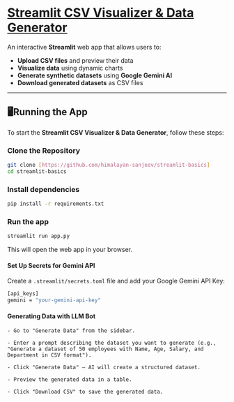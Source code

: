 # [Streamlit CSV Visualizer & Data Generator](https://himalayan-getting-started.streamlit.app/)

An interactive **Streamlit** web app that allows users to:
- **Upload CSV files** and preview their data 
- **Visualize data** using dynamic charts 
- **Generate synthetic datasets** using **Google Gemini AI** 
- **Download generated datasets** as CSV files 

---
## 🖥Running the App

To start the **Streamlit CSV Visualizer & Data Generator**, follow these steps:

###  Clone the Repository
```bash
git clone [https://github.com/himalayan-sanjeev/streamlit-basics]
cd streamlit-basics
```

###  Install dependencies
```bash
pip install -r requirements.txt
```

###  Run the app
```bash
streamlit run app.py
```
This will open the web app in your browser. 

#### Set Up Secrets for Gemini API

Create a ```.streamlit/secrets.toml``` file and add your Google Gemini API Key:

```bash
[api_keys]
gemini = "your-gemini-api-key"
```

#### Generating Data with LLM Bot

    - Go to "Generate Data" from the sidebar.

    - Enter a prompt describing the dataset you want to generate (e.g., "Generate a dataset of 50 employees with Name, Age, Salary, and Department in CSV format").

    - Click "Generate Data" – AI will create a structured dataset.

    - Preview the generated data in a table.

    - Click "Download CSV" to save the generated data.
